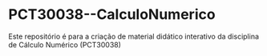 # PCT30038--CalculoNumerico
Este repositório é para a criação de material didático interativo da disciplina de Cálculo Numérico (PCT30038)
